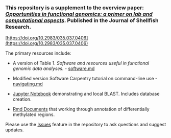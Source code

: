 ### This repository is a supplement to the overview paper: [_Opportunities in functional genomics: a primer on lab and computational aspects_](http://www.bioone.org/doi/abs/10.2983/035.037.0406). Published in the Journal of Shellfish Research.

[https://doi.org/10.2983/035.037.0406](https://doi.org/10.2983/035.037.0406)



The primary resources include:
- A version of Table 1. _Software and resources useful in functional genomic data analyses._ - [software.md](https://github.com/sr320/fun-gen/blob/master/software.md)

- Modified version Software Carpentry tutorial on command-line use - [navigating.md](https://github.com/sr320/fun-gen/blob/master/navigating.md)

- [Jupyter Notebook](https://github.com/sr320/fun-gen/tree/master/Jupyter) demonstrating and local BLAST. Includes database creation.

- [Rmd Documents](https://github.com/sr320/fun-gen/tree/master/R/01-DMR-annotation/Rmd) that working through annotation of differentially methylated regions.

Please use the [Issues](https://github.com/sr320/fun-gen/issues) feature in the repository to ask questions and suggest updates. 
